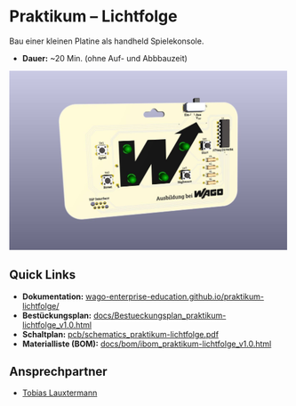 # Praktikum – Lichtfolge

Bau einer kleinen Platine als handheld Spielekonsole.

- **Dauer:** ~20 Min. (ohne Auf- und Abbbauzeit)

<img src="pcb/render/render_1.jpg" alt="Platine Praktikum-Lichtfolge" width="500"></br>

## Quick Links
- **Dokumentation:** [wago-enterprise-education.github.io/praktikum-lichtfolge/](https://wago-enterprise-education.github.io/praktikum-lichtfolge/)
- **Bestückungsplan:** [docs/Bestueckungsplan_praktikum-lichtfolge_v1.0.html](https://wago-enterprise-education.github.io/praktikum-lichtfolge/Bestueckungsplan_praktikum-lichtfolge_v1.0.html)
- **Schaltplan:** [pcb/schematics_praktikum-lichtfolge.pdf](pcb/schematics_praktikum-lichtfolge.pdf)
- **Materialliste (BOM):** [docs/bom/ibom_praktikum-lichtfolge_v1.0.html](https://wago-enterprise-education.github.io/praktikum-lichtfolge/bom/ibom_praktikum-lichtfolge_v1.0.html)

## Ansprechpartner
- [Tobias Lauxtermann](mailto:tobias.lauxtermann@wago.com)
